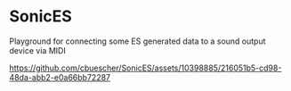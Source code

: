 # SonicES
Playground for connecting some ES generated data to a sound output device via MIDI


https://github.com/cbuescher/SonicES/assets/10398885/216051b5-cd98-48da-abb2-e0a66bb72287

